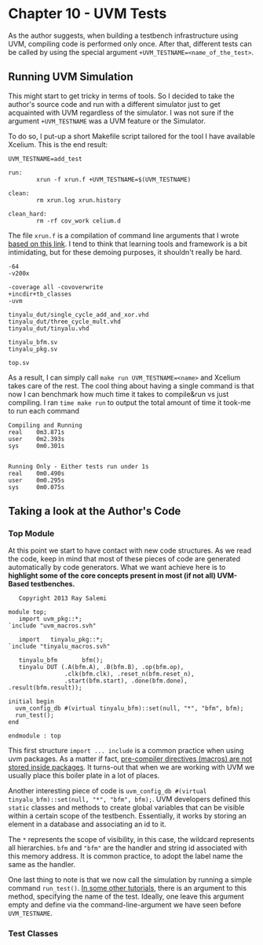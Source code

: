 # Chapter 10 - UVM Tests
As the author suggests, when building a testbench infrastructure using UVM, compiling code is performed only once. After that, different tests can be called by using the special argument `+UVM_TESTNAME=<name_of_the_test>`.

## Running UVM Simulation 
This might start to get tricky in terms of tools. So I decided to take the author's source code and run with a different simulator just to get acquainted with UVM regardless of the simulator. I was not sure if the argument `+UVM_TESTNAME` was a UVM feature or the Simulator. 

To do so, I put-up a short Makefile script tailored for the tool I have available Xcelium. This is the end result:

```
UVM_TESTNAME=add_test

run:
        xrun -f xrun.f +UVM_TESTNAME=$(UVM_TESTNAME)

clean:
        rm xrun.log xrun.history

clean_hard:
        rm -rf cov_work celium.d
```

The file `xrun.f` is a compilation of command line arguments that I wrote [based on this link](https://eda-playground.readthedocs.io/en/latest/compile_run_options.html). I tend to think that learning tools and framework is a bit intimidating, but for these demoing purposes, it shouldn't really be hard.

```
-64
-v200x

-coverage all -covoverwrite
+incdir+tb_classes
-uvm

tinyalu_dut/single_cycle_add_and_xor.vhd
tinyalu_dut/three_cycle_mult.vhd
tinyalu_dut/tinyalu.vhd

tinyalu_bfm.sv
tinyalu_pkg.sv

top.sv
```

As a result, I can simply call `make run UVM_TESTNAME=<name>` and Xcelium takes care of the rest. The cool thing about having a single command is that now I can benchmark how much time it takes to compile&run vs just compiling. I ran `time make run` to output the total amount of time it took-me to run each command
```
Compiling and Running 
real    0m3.871s
user    0m2.393s
sys     0m0.301s


Running Only - Either tests run under 1s
real    0m0.490s
user    0m0.295s
sys     0m0.075s
```


## Taking a look at the Author's Code

### Top Module
At this point we start to have contact with new code structures. As we read the code, keep in mind that most of these pieces of code are generated automatically by code generators. What we want achieve here is to **highlight some of the core concepts present in most (if not all) UVM-Based testbenches.**

```
   Copyright 2013 Ray Salemi

module top;
   import uvm_pkg::*;
`include "uvm_macros.svh"

   import   tinyalu_pkg::*;
`include "tinyalu_macros.svh"

   tinyalu_bfm       bfm();
   tinyalu DUT (.A(bfm.A), .B(bfm.B), .op(bfm.op),
                .clk(bfm.clk), .reset_n(bfm.reset_n),
                .start(bfm.start), .done(bfm.done), .result(bfm.result));

initial begin
  uvm_config_db #(virtual tinyalu_bfm)::set(null, "*", "bfm", bfm);
  run_test();
end

endmodule : top
```

This first structure `import ... include` is a common practice when using uvm packages. As a matter if fact, [pre-compiler directives (macros) are not stored inside packages](https://verificationacademy.com/forums/uvm/necessity-writing-include-uvmmacros.svh). It turns-out that when we are working with UVM we usually place this boiler plate in a lot of places. 

Another interesting piece of code is `uvm_config_db #(virtual tinyalu_bfm)::set(null, "*", "bfm", bfm);`. UVM developers defined this `static` classes and methods to create global variables that can be visible within a certain scope of the testbench. Essentially, it works by storing an element in a database and associating an id to it.  

The `*` represents the scope of visibility, in this case, the wildcard represents all hierarchies. `bfm` and `"bfm"` are the handler and string id associated with this memory address. It is common practice, to adopt the label name the same as the handler.

One last thing to note is that we now call the simulation by running a simple command `run_test()`. [In some other tutorials](https://sistenix.com/basic_uvm.html), there is an argument to this method, specifying the name of the test. Ideally, one leave this argument empty and define via the command-line-argument we have seen before `UVM_TESTNAME`. 

### Test Classes